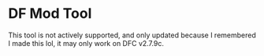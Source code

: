 # DF Mod Tool

This tool is not actively supported, and only updated because I remembered I made this lol, it may only work on DFC v2.7.9c.
